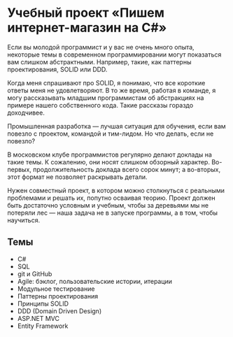 # Учебный проект &laquo;Пишем интернет-магазин на C#&raquo;

Если вы молодой программист и у вас не очень много опыта, некоторые темы в современном программировании могут показаться вам слишком абстрактными. Например, такие, как паттерны проектирования, SOLID или DDD.

Когда меня спрашивают про SOLID, я понимаю, что все короткие ответы меня не удовлетворяют. В то же время, работая в команде, я могу рассказывать младшим программистам об абстракциях на примере нашего собственного кода. Такие рассказы гораздо доходчивее.

Промышленная разработка — лучшая ситуация для обучения, если вам повезло с проектом, командой и тим-лидом. Но что делать, если не повезло?

В московском клубе программистов регулярно делают доклады на такие темы. К сожалению, они носят слишком обзорный характер. Во-первых, продолжительность доклада всего сорок минут; а во-вторых, этот формат не позволяет раскрывать детали.

Нужен совместный проект, в котором можно столкнуться с реальными проблемами и решать их, попутно осваивая теорию. Проект должен быть достаточно условным и учебным, чтобы за деревьями мы не потеряли лес — наша задача не в запуске программы, а в том, чтобы научиться.


## Темы
* C#
* SQL
* git и GitHub
* Agile: бэклог, пользовательские истории, итерации
* Модульное тестирование
* Паттерны проектирования
* Принципы SOLID
* DDD (Domain Driven Design)
* ASP.NET MVC
* Entity Framework



